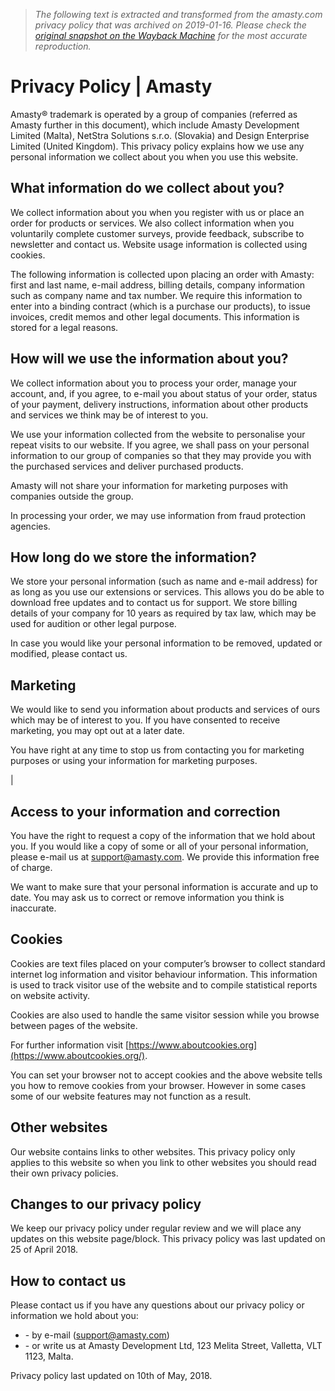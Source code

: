 > *The following text is extracted and transformed from the amasty.com privacy policy that was archived on 2019-01-16. Please check the [original snapshot on the Wayback Machine](https://web.archive.org/web/20190116122135id_/https%3A//amasty.com/privacy.html) for the most accurate reproduction.*

# Privacy Policy | Amasty

Amasty® trademark is operated by a group of companies (referred as Amasty further in this document), which include Amasty Development Limited (Malta), NetStra Solutions s.r.o. (Slovakia) and Design Enterprise Limited (United Kingdom). This privacy policy explains how we use any personal information we collect about you when you use this website.

  


## **What information do we collect about you?**

We collect information about you when you register with us or place an order for products or services. We also collect information when you voluntarily complete customer surveys, provide feedback, subscribe to newsletter and contact us. Website usage information is collected using cookies.

The following information is collected upon placing an order with Amasty: first and last name, e-mail address, billing details, company information such as company name and tax number. We require this information to enter into a binding contract (which is a purchase our products), to issue invoices, credit memos and other legal documents. This information is stored for a legal reasons.

  


## **How will we use the information about you?**

We collect information about you to process your order, manage your account, and, if you agree, to e-mail you about status of your order, status of your payment, delivery instructions, information about other products and services we think may be of interest to you.

We use your information collected from the website to personalise your repeat visits to our website. If you agree, we shall pass on your personal information to our group of companies so that they may provide you with the purchased services and deliver purchased products.

Amasty will not share your information for marketing purposes with companies outside the group.

In processing your order, we may use information from fraud protection agencies.

  


## **How long do we store the information?**

We store your personal information (such as name and e-mail address) for as long as you use our extensions or services. This allows you do be able to download free updates and to contact us for support. We store billing details of your company for 10 years as required by tax law, which may be used for audition or other legal purpose.

In case you would like your personal information to be removed, updated or modified, please contact us.

  


## **Marketing**

We would like to send you information about products and services of ours which may be of interest to you. If you have consented to receive marketing, you may opt out at a later date.

You have right at any time to stop us from contacting you for marketing purposes or using your information for marketing purposes.

| 

## **Access to your information and correction**

You have the right to request a copy of the information that we hold about you. If you would like a copy of some or all of your personal information, please e-mail us at [support@amasty.com](mailto:support@amasty.com). We provide this information free of charge.

We want to make sure that your personal information is accurate and up to date. You may ask us to correct or remove information you think is inaccurate. 

  


## **Cookies**

Cookies are text files placed on your computer’s browser to collect standard internet log information and visitor behaviour information. This information is used to track visitor use of the website and to compile statistical reports on website activity. 

Cookies are also used to handle the same visitor session while you browse between pages of the website.

For further information visit [https://www.aboutcookies.org](https://www.aboutcookies.org/).

You can set your browser not to accept cookies and the above website tells you how to remove cookies from your browser. However in some cases some of our website features may not function as a result.

  


## **Other websites**

Our website contains links to other websites. This privacy policy only applies to this website so when you link to other websites you should read their own privacy policies.

  


## **Changes to our privacy policy**

We keep our privacy policy under regular review and we will place any updates on this website page/block. This privacy policy was last updated on 25 of April 2018.

  


## **How to contact us**

Please contact us if you have any questions about our privacy policy or information we hold about you:

  * \- by e-mail ([support@amasty.com](mailto:support@amasty.com))
  * \- or write us at Amasty Development Ltd, 123 Melita Street, Valletta, VLT 1123, Malta.



Privacy policy last updated on 10th of May, 2018.

